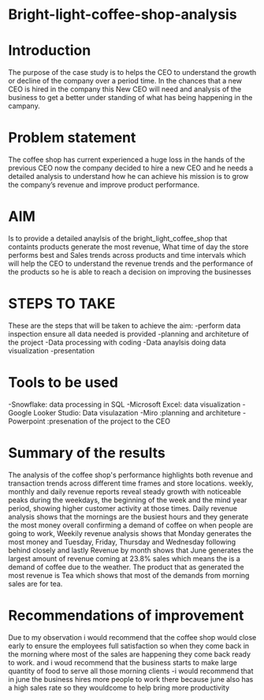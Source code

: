 # Bright-light-coffee-shop-analysis
# Introduction
The purpose of the case study is to helps the CEO to understand the growth or decline of the company over a period time. In the chances that a new CEO is hired in the company this New CEO will need and analysis of the business to get a better under standing of what has being happening in the campany.
# Problem statement
The coffee shop has current experienced a huge loss in the hands of the previous CEO now the company decided to hire a new CEO and he needs a detailed analysis to understand how he can achieve his mission is to grow the company’s revenue and improve product performance.

# AIM 
Is to provide a detailed anaylsis of the bright_light_coffee_shop that containts products generate the most revenue, What time of day the store performs best and Sales trends across products and time intervals which will help the CEO to understand the revenue trends and the performance of the products so he is able to reach a decision on improving the businesses

# STEPS TO TAKE
These are the steps that will be taken to achieve the aim:
-perform data inspection ensure all data needed is provided
-planning and architeture of the project
-Data processing with coding 
-Data anaylsis doing data visualization
-presentation 

# Tools to be used
-Snowflake: data processing in SQL
-Microsoft Excel: data visualization
-Google Looker Studio: Data visulazation
-Miro :planning and architeture
-Powerpoint :presenation of the project to the CEO

# Summary of the results
The analysis of the coffee shop's performance highlights both revenue and transaction trends across different time frames and store locations. weekly, monthly and daily revenue reports reveal steady growth with noticeable peaks during the weekdays, the beginning of the week and the mind year period, showing higher customer activity at those times. Daily revenue analysis shows that the mornings are the busiest hours and they generate the most money overall confirming a demand of coffee on when people are going to work, Weekily revenue analysis shows that Monday generates the most money and Tuesday, Friday, Thursday and Wednesday following behind closely and lastly Revenue by month shows that June generates the largest amount of revenue coming at 23.8% sales which means the is a demand of coffee due to the weather. The product that as generated the most revenue is Tea which shows that most of the demands from morning sales are for tea.

# Recommendations of improvement 
Due to my observation i would recommend that the coffee shop would close early to ensure the employees full satisfaction so when they come back in the morning where most of the sales are happening they come back ready to work. 
and i woud recommend that the business starts to make large quantity of food to serve all those morning clients 
-i would recommend that in june the business hires more people to work there because june also has a high sales rate so they wouldcome to help bring more productivity

